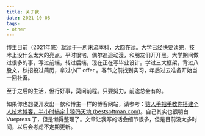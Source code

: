 ```yaml
---
title: 关于我
date: 2021-10-08
tags:
- other
---
```


博主目前（2021年底）就读于一所末流本科，大四在读。大学已经快要读完，技术上没什么太大的亮点。平时很宅，偶尔追追动漫，和朋友们开开黑。大学期间做过很多的事，写过前端，转过后端，现在正在写毕业设计。学过三大框架，背过八股文，秋招投过简历，拿过小厂 offer 。春节之前找到实习，年后过去准备开始当一回社畜。

至于之后的生活，但行好事，莫问前程。只要努力，前途总会有的。

如果你也想要开发出一款和博主一样的博客网站，请参考：[猿人手把手教你搭建个人技术博客，半小时搞定 | 猿码天地 (bestsoftman.com)](http://www.bestsoftman.com/docs/code-life/code-life-4.html)。自己其实也很明白 Vuepress 了，但是懒得整理了。文章让我写的话会细节很多，但是目前没太多时间，以后会考虑不定期更新。
